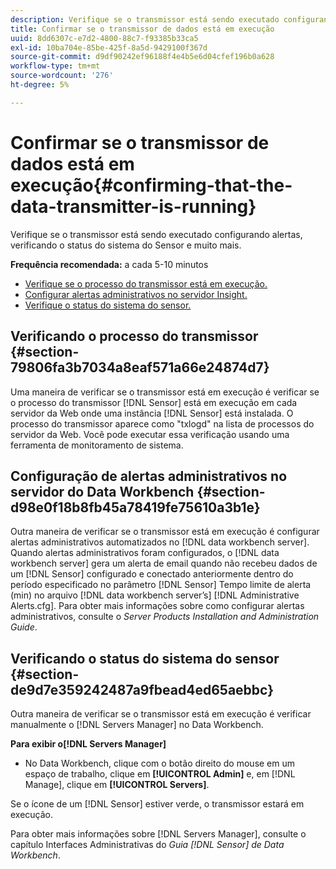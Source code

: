 ```yaml
---
description: Verifique se o transmissor está sendo executado configurando alertas, verificando o status do sistema do Sensor e muito mais.
title: Confirmar se o transmissor de dados está em execução
uuid: 8dd6307c-e7d2-4800-88c7-f93385b33ca5
exl-id: 10ba704e-85be-425f-8a5d-9429100f367d
source-git-commit: d9df90242ef96188f4e4b5e6d04cfef196b0a628
workflow-type: tm+mt
source-wordcount: '276'
ht-degree: 5%

---
```


# Confirmar se o transmissor de dados está em execução{#confirming-that-the-data-transmitter-is-running}

Verifique se o transmissor está sendo executado configurando alertas, verificando o status do sistema do Sensor e muito mais.

**Frequência recomendada:** a cada 5-10 minutos

* [Verifique se o processo do transmissor está em execução.](../../../home/c-snsr-ovrvw/admin-sensor/c-data-trmtr-rng.md#section-79806fa3b7034a8eaf571a66e24874d7)
* [Configurar alertas administrativos no servidor Insight.](../../../home/c-snsr-ovrvw/admin-sensor/c-data-trmtr-rng.md#section-d98e0f18b8fb45a78419fe75610a3b1e)
* [Verifique o status do sistema do sensor.](../../../home/c-snsr-ovrvw/admin-sensor/c-data-trmtr-rng.md#section-de9d7e359242487a9fbead4ed65aebbc)

## Verificando o processo do transmissor {#section-79806fa3b7034a8eaf571a66e24874d7}

Uma maneira de verificar se o transmissor está em execução é verificar se o processo do transmissor [!DNL Sensor] está em execução em cada servidor da Web onde uma instância [!DNL Sensor] está instalada. O processo do transmissor aparece como &quot;txlogd&quot; na lista de processos do servidor da Web. Você pode executar essa verificação usando uma ferramenta de monitoramento de sistema.

## Configuração de alertas administrativos no servidor do Data Workbench {#section-d98e0f18b8fb45a78419fe75610a3b1e}

Outra maneira de verificar se o transmissor está em execução é configurar alertas administrativos automatizados no [!DNL data workbench server]. Quando alertas administrativos foram configurados, o [!DNL data workbench server] gera um alerta de email quando não recebeu dados de um [!DNL Sensor] configurado e conectado anteriormente dentro do período especificado no parâmetro [!DNL Sensor] Tempo limite de alerta (min) no arquivo [!DNL data workbench server’s] [!DNL Administrative Alerts.cfg]. Para obter mais informações sobre como configurar alertas administrativos, consulte o *Server Products Installation and Administration Guide*.

## Verificando o status do sistema do sensor {#section-de9d7e359242487a9fbead4ed65aebbc}

Outra maneira de verificar se o transmissor está em execução é verificar manualmente o [!DNL Servers Manager] no Data Workbench.

**Para exibir o[!DNL Servers Manager]**

* No Data Workbench, clique com o botão direito do mouse em um espaço de trabalho, clique em **[!UICONTROL Admin]** e, em [!DNL Manage], clique em **[!UICONTROL Servers]**.

Se o ícone de um [!DNL Sensor] estiver verde, o transmissor estará em execução.

Para obter mais informações sobre [!DNL Servers Manager], consulte o capítulo Interfaces Administrativas do *Guia [!DNL Sensor] de Data Workbench*.
